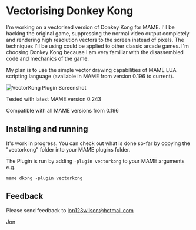 # **Vectorising Donkey Kong** #

I'm working on a vectorised version of Donkey Kong for MAME.  I'll be hacking the original game,  suppressing the normal video output completely and rendering high resolution vectors to the screen instead of pixels.  The techniques I'll be  using could be applied to other classic arcade games.  I'm choosing Donkey Kong because I am very familiar with the disassembled code and mechanics of the game.

My plan is to use the simple vector drawing capabilities of MAME LUA scripting language (available in MAME from version 0.196 to current).  


![VectorKong Plugin Screenshot](https://i.imgur.com/BnjPCD9.gif)


Tested with latest MAME version 0.243

Compatible with all MAME versions from 0.196

  
## Installing and running
 
It's work in progress.  You can check out what is done so-far by copying the "vectorkong" folder into your MAME plugins folder.

The Plugin is run by adding `-plugin vectorkong` to your MAME arguments e.g.

```mame dkong -plugin vectorkong```  


## Feedback

Please send feedback to jon123wilson@hotmail.com

Jon


